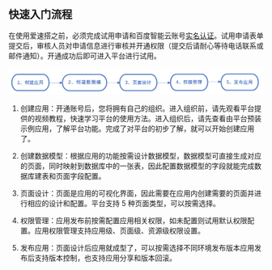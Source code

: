 ## 快速入门流程

在使用爱速搭之前，必须完成试用申请和百度智能云账号[实名认证](ISUDA/快速入门/注册及实名认证.md)。试用申请表单提交后，审核人员对申请信息进行审核并开通权限（提交后请耐心等待电话联系或邮件通知）。开通成功后即可进入平台进行试用。

![image.png](../staic/img/快速入门/快速入门流程/image_4a2a2dc.png)

1. 创建应用：开通账号后，您将拥有自己的组织。进入组织前，请先观看平台提供的视频教程，快速学习平台的使用方法。进入组织后，请先查看由平台预装示例应用，了解平台功能。完成了对平台的初步了解，就可以开始创建应用了。

2. 创建数据模型：根据应用的功能按需设计数据模型，数据模型可直接生成对应的页面，同时映射到数据库中的一张表，因此配置数据模型的字段就能完成数据库建表和页面字段配置。

3. 页面设计：页面是应用的可视化界面，因此需要在应用内创建需要的页面并进行相应的设计和配置。平台支持 5 种页面类型，可以按需选择。

4. 权限管理：应用发布前按需配置应用相关权限，如未配置则试用默认权限配置。应用权限管理支持应用级、页面级、资源级权限设置。

5. 发布应用：页面设计后应用就成型了，可以按需选择不同环境发布版本应用发布后支持版本控制，也支持应用分享和版本回滚。
